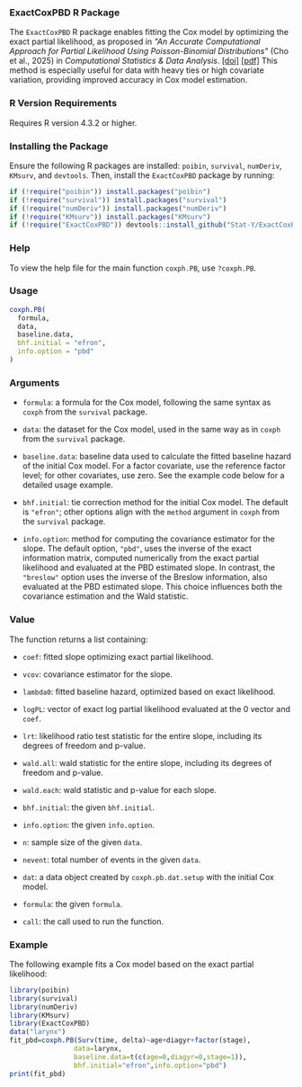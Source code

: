 ### ExactCoxPBD R Package

The `ExactCoxPBD` R package enables fitting the Cox model by optimizing the exact partial likelihood, as proposed in *"An Accurate Computational Approach for Partial Likelihood Using Poisson-Binomial Distributions"* (Cho et al., 2025) in *Computational Statistics & Data Analysis*. [[doi]](https://doi.org/10.1016/j.csda.2025.108161) [[pdf]](https://arxiv.org/pdf/2502.18715) This method is especially useful for data with heavy ties or high covariate variation, providing improved accuracy in Cox model estimation.

### R Version Requirements

Requires R version 4.3.2 or higher.

### Installing the Package

Ensure the following R packages are installed: `poibin`, `survival`, `numDeriv`, `KMsurv`, and `devtools`. Then, install the `ExactCoxPBD` package by running:

```r
if (!require("poibin")) install.packages("poibin")
if (!require("survival")) install.packages("survival")
if (!require("numDeriv")) install.packages("numDeriv")
if (!require("KMsurv")) install.packages("KMsurv")
if (!require("ExactCoxPBD")) devtools::install_github("Stat-Y/ExactCoxPBD")
```

### Help

To view the help file for the main function `coxph.PB`, use `?coxph.PB`.

### Usage

```r
coxph.PB(
  formula,
  data,
  baseline.data,
  bhf.initial = "efron",
  info.option = "pbd"
)
```

### Arguments

- `formula`: a formula for the Cox model, following the same syntax as `coxph` from the `survival` package.
  
- `data`: the dataset for the Cox model, used in the same way as in `coxph` from the `survival` package.

- `baseline.data`: baseline data used to calculate the fitted baseline hazard of the initial Cox model. For a factor covariate, use the reference factor level; for other covariates, use zero. See the example code below for a detailed usage example.

- `bhf.initial`: tie correction method for the initial Cox model. The default is `"efron"`; other options align with the `method` argument in `coxph` from the `survival` package.

- `info.option`: method for computing the covariance estimator for the slope. The default option, `"pbd"`, uses the inverse of the exact information matrix, computed numerically from the exact partial likelihood and evaluated at the PBD estimated slope. In contrast, the `"breslow"` option uses the inverse of the Breslow information, also evaluated at the PBD estimated slope. This choice influences both the covariance estimation and the Wald statistic.

### Value

The function returns a list containing:

- `coef`: fitted slope optimizing exact partial likelihood.

- `vcov`: covariance estimator for the slope.

- `lambda0`: fitted baseline hazard, optimized based on exact likelihood.

- `logPL`: vector of exact log partial likelihood evaluated at the 0 vector and `coef`.

- `lrt`: likelihood ratio test statistic for the entire slope, including its degrees of freedom and p-value.

- `wald.all`: wald statistic for the entire slope, including its degrees of freedom and p-value.

- `wald.each`: wald statistic and p-value for each slope.

- `bhf.initial`: the given `bhf.initial`.

- `info.option`: the given `info.option`.

- `n`: sample size of the given `data`.

- `nevent`: total number of events in the given `data`.

- `dat`: a data object created by `coxph.pb.dat.setup` with the initial Cox model.

- `formula`: the given `formula`.

- `call`: the call used to run the function.

### Example

The following example fits a Cox model based on the exact partial likelihood:

```r
library(poibin)
library(survival)
library(numDeriv)
library(KMsurv)
library(ExactCoxPBD)
data("larynx")
fit_pbd=coxph.PB(Surv(time, delta)~age+diagyr+factor(stage),
                data=larynx,
                baseline.data=t(c(age=0,diagyr=0,stage=1)),
                bhf.initial="efron",info.option="pbd")
print(fit_pbd)
```
